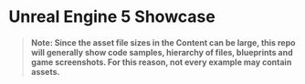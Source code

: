 # Unreal Engine 5 Showcase

> #### Note: Since the asset file sizes in the Content can be large, this repo will generally show code samples, hierarchy of files, blueprints and game screenshots. For this reason, not every example may contain assets.